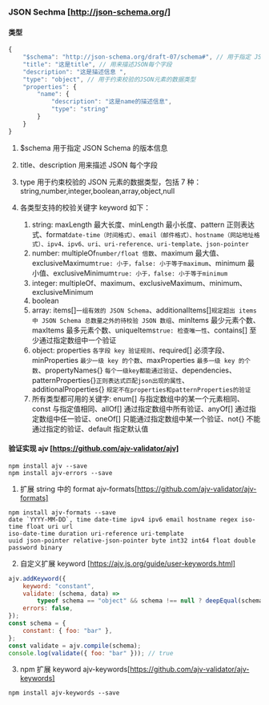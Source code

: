 ### JSON Sechma [http://json-schema.org/]

#### 类型

```js
{
    "$schema": "http://json-schema.org/draft-07/schema#", // 用于指定 JSON Schema 的版本信息
    "title": "这是title", // 用来描述JSON每个字段
    "description": "这是描述信息 ",
    "type": "object", // 用于约束校验的JSON元素的数据类型
    "properties": {
        "name": {
            "description": "这是name的描述信息",
            "type": "string"
        }
    }
}
```

1. $schema 用于指定 JSON Schema 的版本信息
2. title、description 用来描述 JSON 每个字段
3. type 用于约束校验的 JSON 元素的数据类型，包括 7 种：string,number,integer,boolean,array,object,null
4. 各类型支持的校验关键字 keyword 如下：

    1. string: maxLength 最大长度、minLength 最小长度、pattern 正则表达式、format`date-time（时间格式）、email（邮件格式）、hostname（网站地址格式）、ipv4、ipv6、uri、uri-reference、uri-template、json-pointer`
    2. number: multipleOf`number/float 倍数`、maximum 最大值、exclusiveMaximum`true: 小于，false: 小于等于maximum`、minimum 最小值、exclusiveMinimum`true: 小于，false: 小于等于minimum`
    3. integer: multipleOf、maximum、exclusiveMaximum、minimum、exclusiveMinimum
    4. boolean
    5. array: items[]`一组有效的 JSON Schema`、additionalItems[]`规定超出 items 中 JSON Schema 总数量之外的待校验 JSON 数组`、minItems 最少元素个数、maxItems 最多元素个数、uniqueItems`true: 检查唯一性`、contains[] 至少通过指定数组中一个验证
    6. object: properties `各字段 key 验证规则`、required[] 必须字段、minProperties `最少一级 key 的个数`、maxProperties `最多一级 key 的个数`、propertyNames{} `每个一级key都能通过验证`、dependencies、patternProperties{}`正则表达式匹配json出现的属性`、additionalProperties{} `规定不在properties和patternProperties的验证`
    7. 所有类型都可用的关键字: enum[] 与指定数组中的某一个元素相同、const 与指定值相同、allOf[] 通过指定数组中所有验证、anyOf[] 通过指定数组中任一验证、oneOf[] 只能通过指定数组中某一个验证、not{} 不能通过指定的验证、default 指定默认值

#### 验证实现 ajv [https://github.com/ajv-validator/ajv]

```
npm install ajv --save
npm install ajv-errors --save
```

1. 扩展 string 中的 format ajv-formats[https://github.com/ajv-validator/ajv-formats]

```
npm install ajv-formats --save
date `YYYY-MM-DD`, time date-time ipv4 ipv6 email hostname regex iso-time float uri url
iso-date-time duration uri-reference uri-template
uuid json-pointer relative-json-pointer byte int32 int64 float double password binary
```

2. 自定义扩展 keyword [https://ajv.js.org/guide/user-keywords.html]

```js
ajv.addKeyword({
    keyword: "constant",
    validate: (schema, data) =>
        typeof schema == "object" && schema !== null ? deepEqual(schema, data) : schema === data,
    errors: false,
});
const schema = {
    constant: { foo: "bar" },
};
const validate = ajv.compile(schema);
console.log(validate({ foo: "bar" })); // true
```

3. npm 扩展 keyword ajv-keywords[https://github.com/ajv-validator/ajv-keywords]

```
npm install ajv-keywords --save
```

